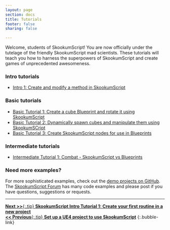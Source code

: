 ```yaml
---
layout: page
section: docs
title: Tutorials
footer: false
sharing: false

---
```


Welcome, students of SkookumScript! You are now officially under the tutelage of the friendly SkookumScript mad scientists. These tutorials will teach you how to harness the superpowers of SkookumScript and create games of unprecedented awesomeness.


### Intro tutorials

- [Intro 1: Create and modify a method in SkookumScript](/docs/tutorials/create-first-routine/)

### Basic tutorials
  - [Basic Tutorial 1: Create a cube Blueprint and rotate it using SkookumScript](/docs/tutorials/create-rotate-cube/)
  - [Basic Tutorial 2: Dynamically spawn cubes and manipulate them using SkookumSCript](/docs/tutorials/spawn-cubes/)
  - [Basic Tutorial 3: Create SkookumScript nodes for use in Blueprints](/docs/tutorials/create-skookumscript-nodes/)

### Intermediate tutorials

  - [Intermediate Tutorial 1: Combat - SkookumScript vs Blueprints](/docs/tutorials/combat/)

<div markdown="1" class="note">

### Need more examples?

For more sophisticated examples, check out the [demo projects on GitHub](https://github.com/EpicSkookumScript/SkookumScript-Demos). The [SkookumScript Forum](https://skookum.chat/) has many code examples and please post if you have questions, suggestions or requests.
</div>

---
[**Next >>**{:.tip} **SkookumScript Intro Tutorial 1: Create your first routine in a new project**](/docs/tutorials/create-first-routine/)<br/>
[**<< Previous**{:.tip} **Set up a UE4 project to use SkookumScript**](/docs/ue4/setup-sk-proj/)
{:.bubble-link}


